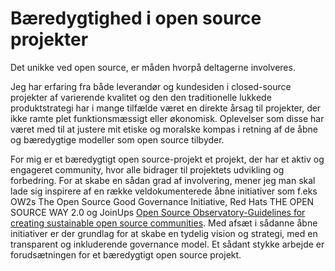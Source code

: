 # Bæredygtighed i open source projekter

Det unikke ved open source, er måden hvorpå deltagerne involveres. 

Jeg har erfaring fra både leverandør og kundesiden i closed-source projekter af varierende kvalitet og den den traditionelle lukkede produktstrategi har i mange tilfælde været en direkte årsag til projekter, der ikke ramte plet funktionsmæssigt eller økonomisk. Oplevelser som disse har været med til at justere mit etiske og moralske kompas i retning af de åbne og bæredygtige modeller som open source tilbyder. 

For mig er et bæredygtigt open source-projekt et projekt, der har et aktiv og engageret community, hvor alle bidrager til projektets udvikling og forbedring. For at skabe en sådan grad af involvering, mener jeg man skal lade sig inspirere af en række veldokumenterede åbne initiativer som f.eks OW2s The Open Source Good Governance Initiative, Red Hats THE OPEN SOURCE WAY 2.0 og JoinUps [Open Source Observatory-Guidelines for creating sustainable open source communities](https://joinup.ec.europa.eu/collection/open-source-observatory-osor/guidelines-creating-sustainable-open-source-communities). Med afsæt i sådanne åbne initiativer er der grundlag for at skabe en tydelig vision og strategi, med en transparent og inkluderende governance model. Et sådant stykke arbejde er forudsætningen for et bæredygtigt open source projekt.

